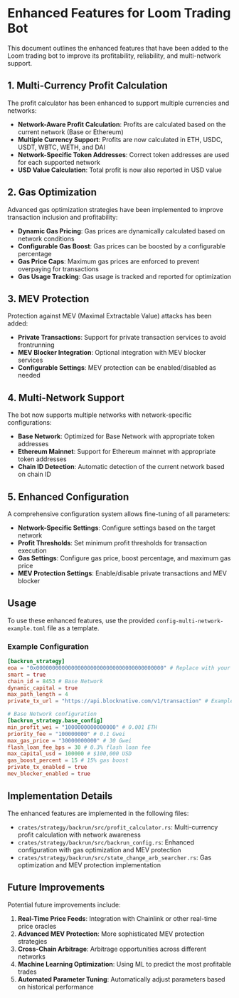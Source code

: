# Enhanced Features for Loom Trading Bot

This document outlines the enhanced features that have been added to the Loom trading bot to improve its profitability, reliability, and multi-network support.

## 1. Multi-Currency Profit Calculation

The profit calculator has been enhanced to support multiple currencies and networks:

- **Network-Aware Profit Calculation**: Profits are calculated based on the current network (Base or Ethereum)
- **Multiple Currency Support**: Profits are now calculated in ETH, USDC, USDT, WBTC, WETH, and DAI
- **Network-Specific Token Addresses**: Correct token addresses are used for each supported network
- **USD Value Calculation**: Total profit is now also reported in USD value

## 2. Gas Optimization

Advanced gas optimization strategies have been implemented to improve transaction inclusion and profitability:

- **Dynamic Gas Pricing**: Gas prices are dynamically calculated based on network conditions
- **Configurable Gas Boost**: Gas prices can be boosted by a configurable percentage
- **Gas Price Caps**: Maximum gas prices are enforced to prevent overpaying for transactions
- **Gas Usage Tracking**: Gas usage is tracked and reported for optimization

## 3. MEV Protection

Protection against MEV (Maximal Extractable Value) attacks has been added:

- **Private Transactions**: Support for private transaction services to avoid frontrunning
- **MEV Blocker Integration**: Optional integration with MEV blocker services
- **Configurable Settings**: MEV protection can be enabled/disabled as needed

## 4. Multi-Network Support

The bot now supports multiple networks with network-specific configurations:

- **Base Network**: Optimized for Base Network with appropriate token addresses
- **Ethereum Mainnet**: Support for Ethereum mainnet with appropriate token addresses
- **Chain ID Detection**: Automatic detection of the current network based on chain ID

## 5. Enhanced Configuration

A comprehensive configuration system allows fine-tuning of all parameters:

- **Network-Specific Settings**: Configure settings based on the target network
- **Profit Thresholds**: Set minimum profit thresholds for transaction execution
- **Gas Settings**: Configure gas price, boost percentage, and maximum gas price
- **MEV Protection Settings**: Enable/disable private transactions and MEV blocker

## Usage

To use these enhanced features, use the provided `config-multi-network-example.toml` file as a template.

### Example Configuration

```toml
[backrun_strategy]
eoa = "0x0000000000000000000000000000000000000000" # Replace with your EOA
smart = true
chain_id = 8453 # Base Network
dynamic_capital = true
max_path_length = 4
private_tx_url = "https://api.blocknative.com/v1/transaction" # Example private tx service

# Base Network configuration
[backrun_strategy.base_config]
min_profit_wei = "1000000000000000" # 0.001 ETH
priority_fee = "100000000" # 0.1 Gwei
max_gas_price = "30000000000" # 30 Gwei
flash_loan_fee_bps = 30 # 0.3% flash loan fee
max_capital_usd = 100000 # $100,000 USD
gas_boost_percent = 15 # 15% gas boost
private_tx_enabled = true
mev_blocker_enabled = true
```

## Implementation Details

The enhanced features are implemented in the following files:

- `crates/strategy/backrun/src/profit_calculator.rs`: Multi-currency profit calculation with network awareness
- `crates/strategy/backrun/src/backrun_config.rs`: Enhanced configuration with gas optimization and MEV protection
- `crates/strategy/backrun/src/state_change_arb_searcher.rs`: Gas optimization and MEV protection implementation

## Future Improvements

Potential future improvements include:

1. **Real-Time Price Feeds**: Integration with Chainlink or other real-time price oracles
2. **Advanced MEV Protection**: More sophisticated MEV protection strategies
3. **Cross-Chain Arbitrage**: Arbitrage opportunities across different networks
4. **Machine Learning Optimization**: Using ML to predict the most profitable trades
5. **Automated Parameter Tuning**: Automatically adjust parameters based on historical performance